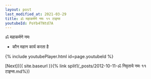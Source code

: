 ```yaml
---
layout: post
last_modified_at: 2021-03-29
title: ॐ महाकर्मणे नमः ११ टाइम्स
youtubeId: PoYb4TNtd7A
---
```

 
 
 ॐ महाकर्मणे नमः  
 
 -  कौन महान कार्य करता है 
 
  
 
  
 
 
 
 
 
 


{% include youtubePlayer.html id=page.youtubeId %}
 
[Next]({{ site.baseurl }}{% link  split1/_posts/2012-10-11-ॐ निवृताये नमः ११ टाइम्स.md%})
 
